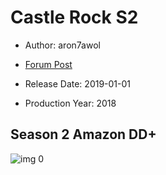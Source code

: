 # Castle Rock S2

* Author: aron7awol

* [Forum Post](https://www.avsforum.com/threads/bass-eq-for-filtered-movies.2995212/post-59414292)

* Release Date: 2019-01-01
* Production Year: 2018

## Season 2 Amazon DD+

![img 0](https://i.imgur.com/NUpa9As.jpg)

